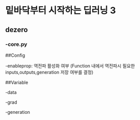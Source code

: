 <h1>밑바닥부터 시작하는 딥러닝 3</h1>

<h2>dezero </h2>


<h3>-core.py</h3>


##Config


-enableprop: 역전파 활성화 여부 
(Function 내에서 역전파시 필요한 inputs,outputs,generation 저장 여부를 결정)


##Variable

-data

-grad

-generation


